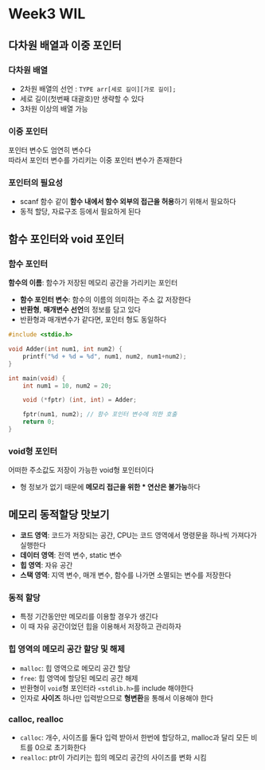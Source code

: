 # Week3 WIL
## 다차원 배열과 이중 포인터
### 다차원 배열
- 2차원 배열의 선언 : ```TYPE arr[세로 길이][가로 길이];```
- 세로 길이(첫번째 대괄호)만 생략할 수 있다
- 3차원 이상의 배열 가능
### 이중 포인터
포인터 변수도 엄연히 변수다<br>
따라서 포인터 변수를 가리키는 이중 포인터 변수가 존재한다
### 포인터의 필요성
- scanf 함수 같이 **함수 내에서 함수 외부의 접근을 허용**하기 위해서 필요하다
- 동적 할당, 자료구조 등에서 필요하게 된다

## 함수 포인터와 void 포인터
### 함수 포인터
**함수의 이름**: 함수가 저장된 메모리 공간을 가리키는 포인터
- **함수 포인터 변수**: 함수의 이름의 의미하는 주소 값 저장한다
- **반환형**, **매개변수 선언**의 정보를 담고 있다
- 반환형과 매개변수가 같다면, 포인터 형도 동일하다
```c
#include <stdio.h>

void Adder(int num1, int num2) {
    printf("%d + %d = %d", num1, num2, num1+num2);
}

int main(void) {
    int num1 = 10, num2 = 20;

    void (*fptr) (int, int) = Adder;

    fptr(num1, num2); // 함수 포인터 변수에 의한 호출
    return 0;
}
```
### void형 포인터
어떠한 주소값도 저장이 가능한 void형 포인터이다
- 형 정보가 없기 때문에 **메모리 접근을 위한 * 연산은 불가능**하다

## 메모리 동적할당 맛보기
- **코드 영역**: 코드가 저장되는 공간, CPU는 코드 영역에서 명령문을 하나씩 가져다가 실행한다
- **데이터 영역**: 전역 변수, static 변수
- **힙 영역**: 자유 공간
- **스택 영역**: 지역 변수, 매개 변수, 함수를 나가면 소멸되는 변수를 저장한다
### 동적 할당
- 특정 기간동안만 메모리를 이용할 경우가 생긴다
- 이 때 ️자유 공간이었던 힙을 이용해서 저장하고 관리하자
### 힙 영역의 메모리 공간 할당 및 해제
- ```malloc```: 힙 영역으로 메모리 공간 할당
- ```free```: 힙 영역에 할당된 메모리 공간 해제
- 반환형이 ```void```형 포인터라 ```<stdlib.h>```를 include 해야한다
- 인자로 **사이즈** 하나만 입력받으므로 ️**형변환**을 통해서 이용해야 한다
### calloc, realloc
- ```calloc```: 개수, 사이즈를 둘다 입력 받아서 한번에 할당하고, malloc과 달리 모든 비트를 0으로 초기화한다
- ```realloc```: ptr이 가리키는 힙의 메모리 공간의 사이즈를 변화 시킴